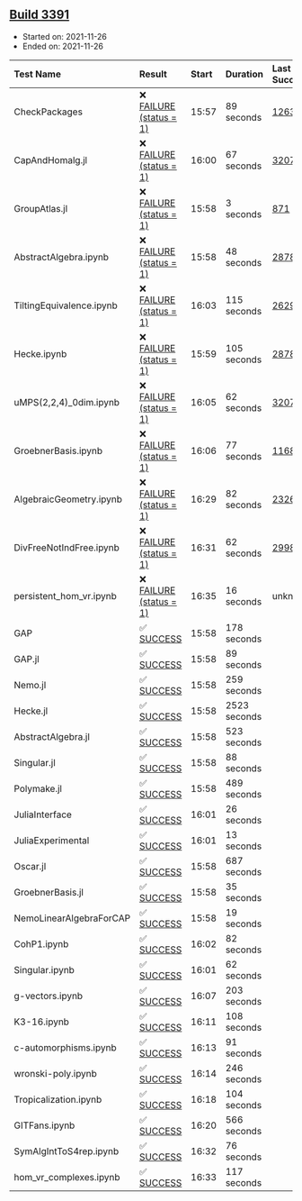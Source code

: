 ## [Build 3391](https://oscarci.mathematik.uni-kl.de/job/oscar-stable/3391/)

* Started on: 2021-11-26
* Ended on: 2021-11-26

| Test Name    | Result | Start | Duration | Last Success | First Failure |
|:-------------|:-------|:------|:---------|:-------------|:--------------|
| CheckPackages | ❌ [FAILURE (status = 1)](https://oscarci.mathematik.uni-kl.de/job/oscar-stable/3391/artifact/logs/build-3391/CheckPackages.log) | 15:57 | 89 seconds | [1263](https://oscarci.mathematik.uni-kl.de/job/oscar-stable/1263/) | [1264](https://oscarci.mathematik.uni-kl.de/job/oscar-stable/1264/) |
| CapAndHomalg.jl | ❌ [FAILURE (status = 1)](https://oscarci.mathematik.uni-kl.de/job/oscar-stable/3391/artifact/logs/build-3391/CapAndHomalg.jl.log) | 16:00 | 67 seconds | [3207](https://oscarci.mathematik.uni-kl.de/job/oscar-stable/3207/) | [3208](https://oscarci.mathematik.uni-kl.de/job/oscar-stable/3208/) |
| GroupAtlas.jl | ❌ [FAILURE (status = 1)](https://oscarci.mathematik.uni-kl.de/job/oscar-stable/3391/artifact/logs/build-3391/GroupAtlas.jl.log) | 15:58 | 3 seconds | [871](https://oscarci.mathematik.uni-kl.de/job/oscar-stable/871/) | [872](https://oscarci.mathematik.uni-kl.de/job/oscar-stable/872/) |
| AbstractAlgebra.ipynb | ❌ [FAILURE (status = 1)](https://oscarci.mathematik.uni-kl.de/job/oscar-stable/3391/artifact/logs/build-3391/AbstractAlgebra.ipynb.log) | 15:58 | 48 seconds | [2878](https://oscarci.mathematik.uni-kl.de/job/oscar-stable/2878/) | [2879](https://oscarci.mathematik.uni-kl.de/job/oscar-stable/2879/) |
| TiltingEquivalence.ipynb | ❌ [FAILURE (status = 1)](https://oscarci.mathematik.uni-kl.de/job/oscar-stable/3391/artifact/logs/build-3391/TiltingEquivalence.ipynb.log) | 16:03 | 115 seconds | [2629](https://oscarci.mathematik.uni-kl.de/job/oscar-stable/2629/) | [2630](https://oscarci.mathematik.uni-kl.de/job/oscar-stable/2630/) |
| Hecke.ipynb | ❌ [FAILURE (status = 1)](https://oscarci.mathematik.uni-kl.de/job/oscar-stable/3391/artifact/logs/build-3391/Hecke.ipynb.log) | 15:59 | 105 seconds | [2878](https://oscarci.mathematik.uni-kl.de/job/oscar-stable/2878/) | [2879](https://oscarci.mathematik.uni-kl.de/job/oscar-stable/2879/) |
| uMPS(2,2,4)_0dim.ipynb | ❌ [FAILURE (status = 1)](https://oscarci.mathematik.uni-kl.de/job/oscar-stable/3391/artifact/logs/build-3391/uMPS-2-2-4-_0dim.ipynb.log) | 16:05 | 62 seconds | [3207](https://oscarci.mathematik.uni-kl.de/job/oscar-stable/3207/) | [3208](https://oscarci.mathematik.uni-kl.de/job/oscar-stable/3208/) |
| GroebnerBasis.ipynb | ❌ [FAILURE (status = 1)](https://oscarci.mathematik.uni-kl.de/job/oscar-stable/3391/artifact/logs/build-3391/GroebnerBasis.ipynb.log) | 16:06 | 77 seconds | [1168](https://oscarci.mathematik.uni-kl.de/job/oscar-stable/1168/) | [1169](https://oscarci.mathematik.uni-kl.de/job/oscar-stable/1169/) |
| AlgebraicGeometry.ipynb | ❌ [FAILURE (status = 1)](https://oscarci.mathematik.uni-kl.de/job/oscar-stable/3391/artifact/logs/build-3391/AlgebraicGeometry.ipynb.log) | 16:29 | 82 seconds | [2326](https://oscarci.mathematik.uni-kl.de/job/oscar-stable/2326/) | [2327](https://oscarci.mathematik.uni-kl.de/job/oscar-stable/2327/) |
| DivFreeNotIndFree.ipynb | ❌ [FAILURE (status = 1)](https://oscarci.mathematik.uni-kl.de/job/oscar-stable/3391/artifact/logs/build-3391/DivFreeNotIndFree.ipynb.log) | 16:31 | 62 seconds | [2998](https://oscarci.mathematik.uni-kl.de/job/oscar-stable/2998/) | [2999](https://oscarci.mathematik.uni-kl.de/job/oscar-stable/2999/) |
| persistent_hom_vr.ipynb | ❌ [FAILURE (status = 1)](https://oscarci.mathematik.uni-kl.de/job/oscar-stable/3391/artifact/logs/build-3391/persistent_hom_vr.ipynb.log) | 16:35 | 16 seconds | unknown | unknown |
| GAP | ✅ [SUCCESS](https://oscarci.mathematik.uni-kl.de/job/oscar-stable/3391/artifact/logs/build-3391/GAP.log) | 15:58 | 178 seconds |  |  |
| GAP.jl | ✅ [SUCCESS](https://oscarci.mathematik.uni-kl.de/job/oscar-stable/3391/artifact/logs/build-3391/GAP.jl.log) | 15:58 | 89 seconds |  |  |
| Nemo.jl | ✅ [SUCCESS](https://oscarci.mathematik.uni-kl.de/job/oscar-stable/3391/artifact/logs/build-3391/Nemo.jl.log) | 15:58 | 259 seconds |  |  |
| Hecke.jl | ✅ [SUCCESS](https://oscarci.mathematik.uni-kl.de/job/oscar-stable/3391/artifact/logs/build-3391/Hecke.jl.log) | 15:58 | 2523 seconds |  |  |
| AbstractAlgebra.jl | ✅ [SUCCESS](https://oscarci.mathematik.uni-kl.de/job/oscar-stable/3391/artifact/logs/build-3391/AbstractAlgebra.jl.log) | 15:58 | 523 seconds |  |  |
| Singular.jl | ✅ [SUCCESS](https://oscarci.mathematik.uni-kl.de/job/oscar-stable/3391/artifact/logs/build-3391/Singular.jl.log) | 15:58 | 88 seconds |  |  |
| Polymake.jl | ✅ [SUCCESS](https://oscarci.mathematik.uni-kl.de/job/oscar-stable/3391/artifact/logs/build-3391/Polymake.jl.log) | 15:58 | 489 seconds |  |  |
| JuliaInterface | ✅ [SUCCESS](https://oscarci.mathematik.uni-kl.de/job/oscar-stable/3391/artifact/logs/build-3391/JuliaInterface.log) | 16:01 | 26 seconds |  |  |
| JuliaExperimental | ✅ [SUCCESS](https://oscarci.mathematik.uni-kl.de/job/oscar-stable/3391/artifact/logs/build-3391/JuliaExperimental.log) | 16:01 | 13 seconds |  |  |
| Oscar.jl | ✅ [SUCCESS](https://oscarci.mathematik.uni-kl.de/job/oscar-stable/3391/artifact/logs/build-3391/Oscar.jl.log) | 15:58 | 687 seconds |  |  |
| GroebnerBasis.jl | ✅ [SUCCESS](https://oscarci.mathematik.uni-kl.de/job/oscar-stable/3391/artifact/logs/build-3391/GroebnerBasis.jl.log) | 15:58 | 35 seconds |  |  |
| NemoLinearAlgebraForCAP | ✅ [SUCCESS](https://oscarci.mathematik.uni-kl.de/job/oscar-stable/3391/artifact/logs/build-3391/NemoLinearAlgebraForCAP.log) | 15:58 | 19 seconds |  |  |
| CohP1.ipynb | ✅ [SUCCESS](https://oscarci.mathematik.uni-kl.de/job/oscar-stable/3391/artifact/logs/build-3391/CohP1.ipynb.log) | 16:02 | 82 seconds |  |  |
| Singular.ipynb | ✅ [SUCCESS](https://oscarci.mathematik.uni-kl.de/job/oscar-stable/3391/artifact/logs/build-3391/Singular.ipynb.log) | 16:01 | 62 seconds |  |  |
| g-vectors.ipynb | ✅ [SUCCESS](https://oscarci.mathematik.uni-kl.de/job/oscar-stable/3391/artifact/logs/build-3391/g-vectors.ipynb.log) | 16:07 | 203 seconds |  |  |
| K3-16.ipynb | ✅ [SUCCESS](https://oscarci.mathematik.uni-kl.de/job/oscar-stable/3391/artifact/logs/build-3391/K3-16.ipynb.log) | 16:11 | 108 seconds |  |  |
| c-automorphisms.ipynb | ✅ [SUCCESS](https://oscarci.mathematik.uni-kl.de/job/oscar-stable/3391/artifact/logs/build-3391/c-automorphisms.ipynb.log) | 16:13 | 91 seconds |  |  |
| wronski-poly.ipynb | ✅ [SUCCESS](https://oscarci.mathematik.uni-kl.de/job/oscar-stable/3391/artifact/logs/build-3391/wronski-poly.ipynb.log) | 16:14 | 246 seconds |  |  |
| Tropicalization.ipynb | ✅ [SUCCESS](https://oscarci.mathematik.uni-kl.de/job/oscar-stable/3391/artifact/logs/build-3391/Tropicalization.ipynb.log) | 16:18 | 104 seconds |  |  |
| GITFans.ipynb | ✅ [SUCCESS](https://oscarci.mathematik.uni-kl.de/job/oscar-stable/3391/artifact/logs/build-3391/GITFans.ipynb.log) | 16:20 | 566 seconds |  |  |
| SymAlgIntToS4rep.ipynb | ✅ [SUCCESS](https://oscarci.mathematik.uni-kl.de/job/oscar-stable/3391/artifact/logs/build-3391/SymAlgIntToS4rep.ipynb.log) | 16:32 | 76 seconds |  |  |
| hom_vr_complexes.ipynb | ✅ [SUCCESS](https://oscarci.mathematik.uni-kl.de/job/oscar-stable/3391/artifact/logs/build-3391/hom_vr_complexes.ipynb.log) | 16:33 | 117 seconds |  |  |

